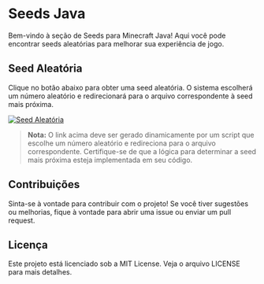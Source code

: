# Seeds Java

Bem-vindo à seção de Seeds para Minecraft Java! Aqui você pode encontrar seeds aleatórias para melhorar sua experiência de jogo.

## Seed Aleatória

Clique no botão abaixo para obter uma seed aleatória. O sistema escolherá um número aleatório e redirecionará para o arquivo correspondente à seed mais próxima.

[![Seed Aleatória](https://img.shields.io/badge/Seed%20Aleat%C3%B3ria-FF0000?style=for-the-badge&logo=question&logoColor=white)](./seed_aleatoria)

> **Nota:** O link acima deve ser gerado dinamicamente por um script que escolhe um número aleatório e redireciona para o arquivo correspondente. Certifique-se de que a lógica para determinar a seed mais próxima esteja implementada em seu código.

## Contribuições

Sinta-se à vontade para contribuir com o projeto! Se você tiver sugestões ou melhorias, fique à vontade para abrir uma issue ou enviar um pull request.

## Licença

Este projeto está licenciado sob a MIT License. Veja o arquivo LICENSE para mais detalhes.

